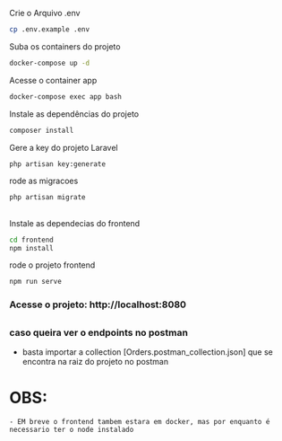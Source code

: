 Crie o Arquivo .env
```sh
cp .env.example .env
```

Suba os containers do projeto
```sh
docker-compose up -d
```


Acesse o container app
```sh
docker-compose exec app bash
```


Instale as dependências do projeto
```sh
composer install
```


Gere a key do projeto Laravel
```sh
php artisan key:generate
```


rode as migracoes
```sh
php artisan migrate
```
##
 Instale as dependecias do frontend
```sh
cd frontend
npm install
```

rode o projeto frontend
```sh
npm run serve
```

### Acesse o projeto: http://localhost:8080

##
### caso queira ver o endpoints no postman
- basta importar a collection [Orders.postman_collection.json] que se encontra na raiz do projeto no postman  

# OBS:
    - EM breve o frontend tambem estara em docker, mas por enquanto é necessario ter o node instalado 
